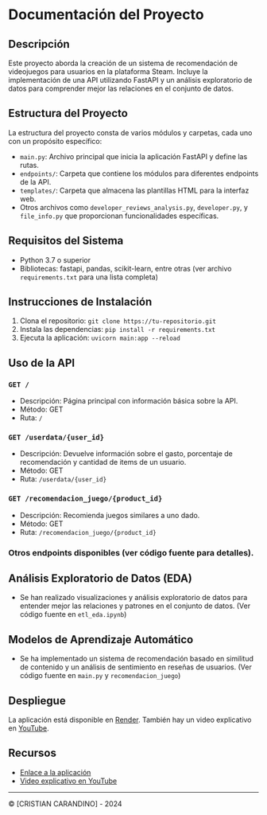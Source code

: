 # Documentación del Proyecto

## Descripción
Este proyecto aborda la creación de un sistema de recomendación de videojuegos para usuarios en la plataforma Steam. Incluye la implementación de una API utilizando FastAPI y un análisis exploratorio de datos para comprender mejor las relaciones en el conjunto de datos.

## Estructura del Proyecto
La estructura del proyecto consta de varios módulos y carpetas, cada uno con un propósito específico:
- `main.py`: Archivo principal que inicia la aplicación FastAPI y define las rutas.
- `endpoints/`: Carpeta que contiene los módulos para diferentes endpoints de la API.
- `templates/`: Carpeta que almacena las plantillas HTML para la interfaz web.
- Otros archivos como `developer_reviews_analysis.py`, `developer.py`, y `file_info.py` que proporcionan funcionalidades específicas.

## Requisitos del Sistema
- Python 3.7 o superior
- Bibliotecas: fastapi, pandas, scikit-learn, entre otras (ver archivo `requirements.txt` para una lista completa)

## Instrucciones de Instalación
1. Clona el repositorio: `git clone https://tu-repositorio.git`
2. Instala las dependencias: `pip install -r requirements.txt`
3. Ejecuta la aplicación: `uvicorn main:app --reload`

## Uso de la API
### `GET /`
- Descripción: Página principal con información básica sobre la API.
- Método: GET
- Ruta: `/`

### `GET /userdata/{user_id}`
- Descripción: Devuelve información sobre el gasto, porcentaje de recomendación y cantidad de items de un usuario.
- Método: GET
- Ruta: `/userdata/{user_id}`

### `GET /recomendacion_juego/{product_id}`
- Descripción: Recomienda juegos similares a uno dado.
- Método: GET
- Ruta: `/recomendacion_juego/{product_id}`

### Otros endpoints disponibles (ver código fuente para detalles).

## Análisis Exploratorio de Datos (EDA)
- Se han realizado visualizaciones y análisis exploratorio de datos para entender mejor las relaciones y patrones en el conjunto de datos. (Ver código fuente en `etl_eda.ipynb`)

## Modelos de Aprendizaje Automático
- Se ha implementado un sistema de recomendación basado en similitud de contenido y un análisis de sentimiento en reseñas de usuarios. (Ver código fuente en `main.py` y `recomendacion_juego`)

## Despliegue
La aplicación está disponible en [Render](https://proyecto-individual-henry-ky7g.onrender.com). También hay un video explicativo en [YouTube](https://youtube.com/#).

## Recursos
- [Enlace a la aplicación](https://proyecto-individual-henry-ky7g.onrender.com)
- [Video explicativo en YouTube](https://youtube.com/#)

---
© [CRISTIAN CARANDINO] - 2024
